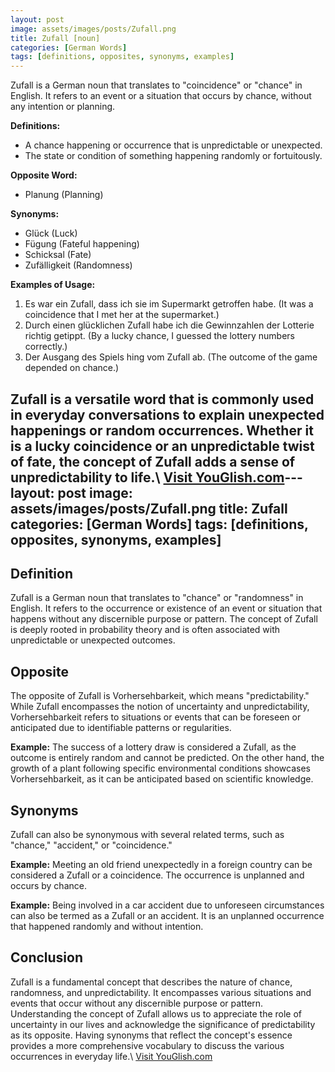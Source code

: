 ```yaml
---
layout: post
image: assets/images/posts/Zufall.png
title: Zufall [noun]
categories: [German Words]
tags: [definitions, opposites, synonyms, examples]
---
```


Zufall is a German noun that translates to "coincidence" or "chance" in English. It refers to an event or a situation that occurs by chance, without any intention or planning.

**Definitions:**
- A chance happening or occurrence that is unpredictable or unexpected.
- The state or condition of something happening randomly or fortuitously.

**Opposite Word:**
- Planung (Planning)

**Synonyms:**
- Glück (Luck)
- Fügung (Fateful happening)
- Schicksal (Fate)
- Zufälligkeit (Randomness)

**Examples of Usage:**
1. Es war ein Zufall, dass ich sie im Supermarkt getroffen habe. (It was a coincidence that I met her at the supermarket.)
2. Durch einen glücklichen Zufall habe ich die Gewinnzahlen der Lotterie richtig getippt. (By a lucky chance, I guessed the lottery numbers correctly.)
3. Der Ausgang des Spiels hing vom Zufall ab. (The outcome of the game depended on chance.)

Zufall is a versatile word that is commonly used in everyday conversations to explain unexpected happenings or random occurrences. Whether it is a lucky coincidence or an unpredictable twist of fate, the concept of Zufall adds a sense of unpredictability to life.\ <a id="yg-widget-0" class="youglish-widget" data-query="Zufall" data-lang="german" data-components="8412" data-auto-start="0" data-bkg-color="theme_light" data-title="How%20to%20pronounce%20Zufall%20in%20German"  rel="nofollow" href="https://youglish.com">Visit YouGlish.com</a><script async src="https://youglish.com/public/emb/widget.js" charset="utf-8"></script>---
layout: post
image: assets/images/posts/Zufall.png
title: Zufall
categories: [German Words]
tags: [definitions, opposites, synonyms, examples]
---

## Definition
Zufall is a German noun that translates to "chance" or "randomness" in English. It refers to the occurrence or existence of an event or situation that happens without any discernible purpose or pattern. The concept of Zufall is deeply rooted in probability theory and is often associated with unpredictable or unexpected outcomes.

## Opposite
The opposite of Zufall is Vorhersehbarkeit, which means "predictability." While Zufall encompasses the notion of uncertainty and unpredictability, Vorhersehbarkeit refers to situations or events that can be foreseen or anticipated due to identifiable patterns or regularities.

**Example:** The success of a lottery draw is considered a Zufall, as the outcome is entirely random and cannot be predicted. On the other hand, the growth of a plant following specific environmental conditions showcases Vorhersehbarkeit, as it can be anticipated based on scientific knowledge.

## Synonyms
Zufall can also be synonymous with several related terms, such as "chance," "accident," or "coincidence."

**Example:** Meeting an old friend unexpectedly in a foreign country can be considered a Zufall or a coincidence. The occurrence is unplanned and occurs by chance.

**Example:** Being involved in a car accident due to unforeseen circumstances can also be termed as a Zufall or an accident. It is an unplanned occurrence that happened randomly and without intention.

## Conclusion
Zufall is a fundamental concept that describes the nature of chance, randomness, and unpredictability. It encompasses various situations and events that occur without any discernible purpose or pattern. Understanding the concept of Zufall allows us to appreciate the role of uncertainty in our lives and acknowledge the significance of predictability as its opposite. Having synonyms that reflect the concept's essence provides a more comprehensive vocabulary to discuss the various occurrences in everyday life.\ <a id="yg-widget-0" class="youglish-widget" data-query="Zufall" data-lang="german" data-components="8412" data-auto-start="0" data-bkg-color="theme_light" data-title="How%20to%20pronounce%20Zufall%20in%20German"  rel="nofollow" href="https://youglish.com">Visit YouGlish.com</a><script async src="https://youglish.com/public/emb/widget.js" charset="utf-8"></script>